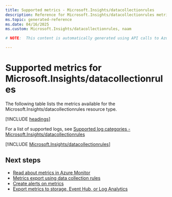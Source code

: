```yaml
---
title: Supported metrics - Microsoft.Insights/datacollectionrules
description: Reference for Microsoft.Insights/datacollectionrules metrics in Azure Monitor.
ms.topic: generated-reference
ms.date: 04/16/2025
ms.custom: Microsoft.Insights/datacollectionrules, naam

# NOTE:  This content is automatically generated using API calls to Azure. Any edits made on these files will be overwritten in the next run of the script. 

---
```


  
# Supported metrics for Microsoft.Insights/datacollectionrules
  
The following table lists the metrics available for the Microsoft.Insights/datacollectionrules resource type.  
  
  
[!INCLUDE [headings](~/reusable-content/ce-skilling/azure/includes/azure-monitor/reference/metrics/metrics-headings.md)]  
  
  
  
For a list of supported logs, see [Supported log categories - Microsoft.Insights/datacollectionrules](../supported-logs/microsoft-insights-datacollectionrules-logs.md)  
  
 

[!INCLUDE [Microsoft.Insights/datacollectionrules](~/reusable-content/ce-skilling/azure/includes/azure-monitor/reference/metrics/microsoft-insights-datacollectionrules-metrics-include.md)]  



## Next steps

- [Read about metrics in Azure Monitor](/azure/azure-monitor/data-platform)
- [Metrics export using data collection rules](/azure/azure-monitor/essentials/data-collection-metrics)
- [Create alerts on metrics](/azure/azure-monitor/alerts/alerts-overview)
- [Export metrics to storage, Event Hub, or Log Analytics](/azure/azure-monitor/essentials/platform-logs-overview)
